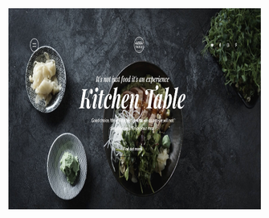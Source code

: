 <div align="center" width="auto">
  <img src="./src/assets/img/cover.png" width="900" height="400"/>
</div>
